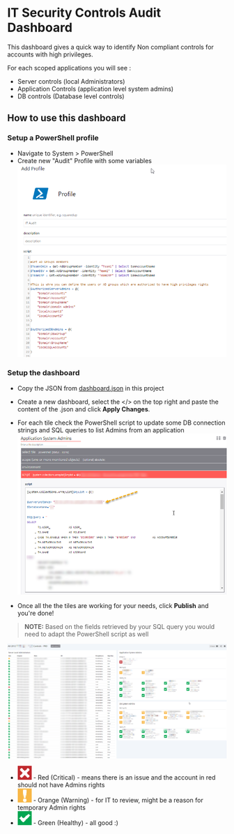 # IT Security Controls Audit Dashboard
This dashboard gives a quick way to identify Non compliant controls for accounts with high privileges. 


For each scoped applications you will see :	
- Server controls (local Administrators)
- Application Controls (application level system admins)
- DB controls (Database level controls)

## How to use this dashboard
### Setup a PowerShell profile
- Navigate to System > PowerShell
- Create new "Audit" Profile with some variables
![screenshot](images/Audits-dashboard-settings.png)

### Setup the dashboard
- Copy the JSON from [dashboard.json](dashboard.json) in this project
- Create a new dashboard, select the </> on the top right and paste the content of the .json and click **Apply Changes**.
- For each tile check the PowerShell script to update some DB connection strings and SQL queries to list Admins from an application
![screenshot](images/Queries-tiles.png)

- Once all the the tiles are working for your needs, click **Publish** and you're done!

> **NOTE:**  Based on the fields retrieved by your SQL query you would need to adapt the PowerShell script as well
  
![screenshot](IT-Auditing-dashboard.png)


- ![screenshot](images/critical.png) - Red (Critical) -  means there is an issue and the account in red should not have Admins rights
- ![screenshot](images/warning.png) - Orange (Warning)  - for IT to review, might be a reason for temporary Admin rights
- ![screenshot](images/healthy.png) - Green (Healthy) - all good :) 


